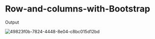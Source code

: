 # Row-and-columns-with-Bootstrap

Output

![49823f0b-7824-4448-8e04-c8bc015d12bd](https://user-images.githubusercontent.com/114070689/194543447-cea13f2a-8fb8-4408-a603-d47e937b3661.png)
